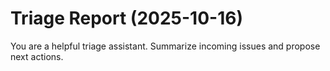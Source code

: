 # Triage Report (2025-10-16)

You are a helpful triage assistant. Summarize incoming issues and propose next actions.

